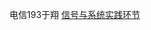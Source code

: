 电信193于翔
[信号与系统实践环节](https://github.com/yxsth72/yxsth72.github.io/blob/main/%E5%AE%9E%E6%8C%87%E6%95%B0%E4%BF%A1%E5%8F%B7.py)
